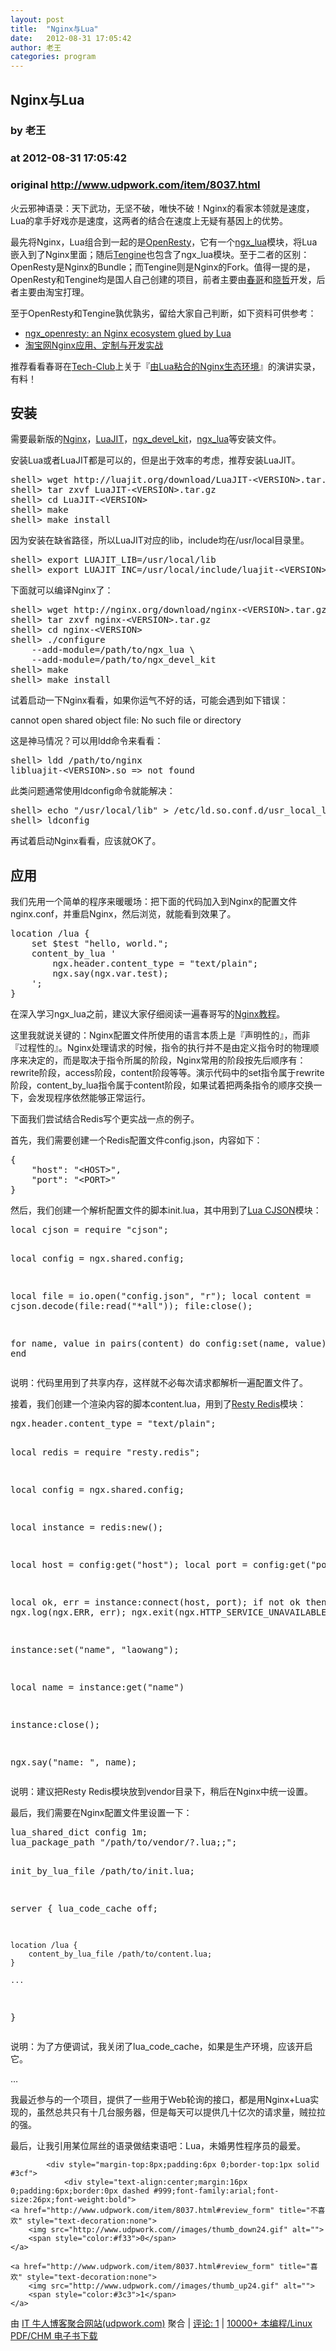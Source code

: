 ```yaml
---
layout: post
title:  "Nginx与Lua"
date:   2012-08-31 17:05:42
author: 老王
categories: program
---
```


## Nginx与Lua
### by 老王
### at 2012-08-31 17:05:42
### original <http://www.udpwork.com/item/8037.html>

<p>火云邪神语录：天下武功，无坚不破，唯快不破！Nginx的看家本领就是速度，Lua的拿手好戏亦是速度，这两者的结合在速度上无疑有基因上的优势。</p>
<p></p>
<p>最先将Nginx，Lua组合到一起的是<a href="http://openresty.org/">OpenResty</a>，它有一个<a href="http://wiki.nginx.org/HttpLuaModule">ngx_lua</a>模块，将Lua嵌入到了Nginx里面；随后<a href="http://tengine.taobao.org/">Tengine</a>也包含了ngx_lua模块。至于二者的区别：OpenResty是Nginx的Bundle；而Tengine则是Nginx的Fork。值得一提的是，OpenResty和Tengine均是国人自己创建的项目，前者主要由<a href="http://weibo.com/n/agentzh">春哥</a>和<a href="http://weibo.com/n/chaoslawful">晓哲</a>开发，后者主要由淘宝打理。</p>
<p>至于OpenResty和Tengine孰优孰劣，留给大家自己判断，如下资料可供参考：</p>
<ul><li><a href="http://agentzh.org/misc/slides/ngx-openresty-ecosystem.pdf">ngx_openresty: an Nginx ecosystem glued by Lua</a></li>
<li><a href="http://tengine.taobao.org/download/taobao_nginx_2012_06.pdf">淘宝网Nginx应用、定制与开发实战</a></li>
</ul>
<p>推荐看看春哥在<a href="http://www.tech-club.org/">Tech-Club</a>上关于『<a href="http://blog.zoomquiet.org/pyblosxom/oss/openresty-intro-2012-03-06-01-13.html">由Lua粘合的Nginx生态环境</a>』的演讲实录，有料！</p>
<h2>安装</h2>
<p>需要最新版的<a href="http://nginx.org/en/download.html">Nginx</a>，<a href="http://luajit.org/download.html">LuaJIT</a>，<a href="https://github.com/simpl/ngx_devel_kit/tags">ngx_devel_kit</a>，<a href="https://github.com/chaoslawful/lua-nginx-module/tags">ngx_lua</a>等安装文件。</p>
<p>安装Lua或者LuaJIT都是可以的，但是出于效率的考虑，推荐安装LuaJIT。</p>
<pre>shell&gt; wget http://luajit.org/download/LuaJIT-&lt;VERSION&gt;.tar.gz
shell&gt; tar zxvf LuaJIT-&lt;VERSION&gt;.tar.gz
shell&gt; cd LuaJIT-&lt;VERSION&gt;
shell&gt; make
shell&gt; make install</pre><p>因为安装在缺省路径，所以LuaJIT对应的lib，include均在/usr/local目录里。</p>
<pre>shell&gt; export LUAJIT_LIB=/usr/local/lib
shell&gt; export LUAJIT_INC=/usr/local/include/luajit-&lt;VERSION&gt;</pre><p>下面就可以编译Nginx了：</p>
<pre>shell&gt; wget http://nginx.org/download/nginx-&lt;VERSION&gt;.tar.gz
shell&gt; tar zxvf nginx-&lt;VERSION&gt;.tar.gz
shell&gt; cd nginx-&lt;VERSION&gt;
shell&gt; ./configure
    --add-module=/path/to/ngx_lua \
    --add-module=/path/to/ngx_devel_kit
shell&gt; make
shell&gt; make install</pre><p>试着启动一下Nginx看看，如果你运气不好的话，可能会遇到如下错误：</p>
<p>cannot open shared object file: No such file or directory</p>
<p>这是神马情况？可以用ldd命令来看看：</p>
<pre>shell&gt; ldd /path/to/nginx
libluajit-&lt;VERSION&gt;.so =&gt; not found</pre><p>此类问题通常使用ldconfig命令就能解决：</p>
<pre>shell&gt; echo &quot;/usr/local/lib&quot; &gt; /etc/ld.so.conf.d/usr_local_lib.conf
shell&gt; ldconfig</pre><p>再试着启动Nginx看看，应该就OK了。</p>
<h2>应用</h2>
<p>我们先用一个简单的程序来暖暖场：把下面的代码加入到Nginx的配置文件nginx.conf，并重启Nginx，然后浏览，就能看到效果了。</p>
<pre>location /lua {
    set $test &quot;hello, world.&quot;;
    content_by_lua &#39;
        ngx.header.content_type = &quot;text/plain&quot;;
        ngx.say(ngx.var.test);
    &#39;;
}</pre><p>在深入学习ngx_lua之前，建议大家仔细阅读一遍春哥写的<a href="https://github.com/agentzh/nginx-tutorials">Nginx教程</a>。</p>
<p>这里我就说关键的：Nginx配置文件所使用的语言本质上是『声明性的』，而非『过程性的』。Nginx处理请求的时候，指令的执行并不是由定义指令时的物理顺序来决定的，而是取决于指令所属的阶段，Nginx常用的阶段按先后顺序有：rewrite阶段，access阶段，content阶段等等。演示代码中的set指令属于rewrite阶段，content_by_lua指令属于content阶段，如果试着把两条指令的顺序交换一下，会发现程序依然能够正常运行。</p>
<p>下面我们尝试结合Redis写个更实战一点的例子。</p>
<p>首先，我们需要创建一个Redis配置文件config.json，内容如下：</p>
<pre>{
    &quot;host&quot;: &quot;&lt;HOST&gt;&quot;,
    &quot;port&quot;: &quot;&lt;PORT&gt;&quot;
}</pre><p>然后，我们创建一个解析配置文件的脚本init.lua，其中用到了<a href="http://www.kyne.com.au/~mark/software/lua-cjson.php">Lua CJSON</a>模块：</p>
<pre>local cjson = require &quot;cjson&quot;;

local config = ngx.shared.config;

local file = io.open(&quot;config.json&quot;, &quot;r&quot;);
local content = cjson.decode(file:read(&quot;*all&quot;));
file:close();

for name, value in pairs(content) do
    config:set(name, value);
end</pre><p>说明：代码里用到了共享内存，这样就不必每次请求都解析一遍配置文件了。</p>
<p>接着，我们创建一个渲染内容的脚本content.lua，用到了<a href="https://github.com/agentzh/lua-resty-redis">Resty Redis</a>模块：</p>
<pre>ngx.header.content_type = &quot;text/plain&quot;;

local redis = require &quot;resty.redis&quot;;

local config = ngx.shared.config;

local instance = redis:new();

local host = config:get(&quot;host&quot;);
local port = config:get(&quot;port&quot;);

local ok, err = instance:connect(host, port);
if not ok then
    ngx.log(ngx.ERR, err);
    ngx.exit(ngx.HTTP_SERVICE_UNAVAILABLE);
end

instance:set(&quot;name&quot;, &quot;laowang&quot;);

local name = instance:get(&quot;name&quot;)

instance:close();

ngx.say(&quot;name: &quot;, name);</pre><p>说明：建议把Resty Redis模块放到vendor目录下，稍后在Nginx中统一设置。</p>
<p>最后，我们需要在Nginx配置文件里设置一下：</p>
<pre>lua_shared_dict config 1m;
lua_package_path &quot;/path/to/vendor/?.lua;;&quot;;

init_by_lua_file /path/to/init.lua;

server {
    lua_code_cache off;

    location /lua {
        content_by_lua_file /path/to/content.lua;
    }

    ...
}</pre><p>说明：为了方便调试，我关闭了lua_code_cache，如果是生产环境，应该开启它。</p>
<p>…</p>
<p>我最近参与的一个项目，提供了一些用于Web轮询的接口，都是用Nginx+Lua实现的，虽然总共只有十几台服务器，但是每天可以提供几十亿次的请求量，贼拉拉的强。</p>
<p>最后，让我引用某位屌丝的语录做结束语吧：Lua，未婚男性程序员的最爱。</p>

			<div style="margin-top:8px;padding:6px 0;border-top:1px solid #3cf">
				<div style="text-align:center;margin:16px 0;padding:6px;border:0px dashed #999;font-family:arial;font-size:26px;font-weight:bold">
	<a href="http://www.udpwork.com/item/8037.html#review_form" title="不喜欢" style="text-decoration:none">
		<img src="http://www.udpwork.com//images/thumb_down24.gif" alt="">
		<span style="color:#f33">0</span>
	</a>
	   
	<a href="http://www.udpwork.com/item/8037.html#review_form" title="喜欢" style="text-decoration:none">
		<img src="http://www.udpwork.com//images/thumb_up24.gif" alt="">
		<span style="color:#3c3">1</span>
	</a>
</div>				<p>
					由 <a href="http://www.udpwork.com/">IT 牛人博客聚合网站(udpwork.com)</a> 聚合
					|
					<a href="http://www.udpwork.com/item/8037.html#reviews">评论: 1</a>
					|
					<a href="http://book.benegg.com/tag/%E7%BC%96%E7%A8%8B?from=udpwork-feed">10000+ 本编程/Linux PDF/CHM 电子书下载</a>
				</p>
			</div>